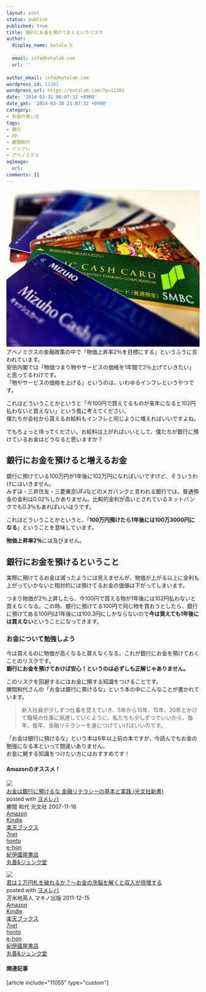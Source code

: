 ```yaml
---
layout: post
status: publish
published: true
title: 銀行にお金を預けておくというリスク
author:
  display_name: kotala_b

  email: info@kotalab.com
  url: ''

author_email: info@kotalab.com
wordpress_id: 11301
wordpress_url: https://kotalab.com/?p=11301
date: '2014-03-31 06:07:32 +0900'
date_gmt: '2014-03-30 21:07:32 +0900'
category:
- お金の使い方
tags:
- 銀行
- FP
- 勝間和代
- インフレ
- アベノミクス
ogImage:
  url:
comments: []
---
```

<p><img src="/wp-content/uploads/risk-of-bank-deposits_140330-546x409.jpg" alt="risk-of-bank-deposits_140330" width="546" height="409" class="alignnone size-large wp-image-11306" /><br />
アベノミクスの金融政策の中で「物価上昇率2％を目標にする」というふうに言われています。<br />
安倍内閣では「物価つまり物やサービスの価格を1年間で2％上げていきたい」と思ってるわけです。<br />
「物やサービスの価格を上げる」というのは、いわゆるインフレというやつです。</p>
<p>これはどういうことかというと「今100円で買えてるものが来年になると102円払わないと買えない」という風に考えてください。<br />
僕たちが会社から貰えるお給料もインフレと同じように増えればいいですよね。</p>
<p>でもちょっと待ってください。お給料は上がればいいとして、僕たちが銀行に預けているお金はどうなると思いますか？<br />
</p>
<!--more-->
<h2>銀行にお金を預けると増えるお金</h2>
<p>銀行に預けている100万円が1年後に102万円になればいいですけど、そういうわけにはいきません。<br />
みずほ・三井住友・三菱東京UFJなどのメガバンクと言われる銀行では、普通預金の金利は0.02%しかありません。比較的金利が高いとされているネットバンクでも0.3％もあればいいほうです。</p>
<p>これはどういうことかというと、「<strong>100万円預けたら1年後には100万3000円になる</strong>」ということを意味しています。</p>
<p><strong>物価上昇率2％</strong>には及びません。</p>
<h2>銀行にお金を預けるということ</h2>
<p>実際に預けてるお金は減ったようには見えませんが、物価が上がる以上に金利も上がっていかないと相対的には預けてるお金の価値は下がってしまいます。</p>
<p>つまり物価が2％上昇したら、今100円で買える物が1年後には102円払わないと買えなくなる。この時、銀行に預けてる100円で同じ物を買おうとしたら、銀行に預けてある100円は1年後には100.3円にしかならないので<strong>今は買えても1年後には買えない</strong>ということになってきます。</p>
<h3>お金について勉強しよう</h3>
<p>今は買えるのに物価が高くなると買えなくなる。これが銀行にお金を預けておくことのリスクです。<br />
<strong>銀行にお金を預けておけば安心！というのは必ずしも正解じゃありません。</strong></p>
<p>このリスクを回避するにはお金に関する知識をつけることです。<br />
勝間和代さんの「お金は銀行に預けるな」という本の中にこんなことが書かれています。</p>
<blockquote><p>新入社員が少しずつ仕事を覚えていき、5年から10年、15年、20年とかけて職場の仕事に熟達していくように、私たちも少しずつでいいから、毎年、毎年、金融リテラシーを身につけていけばいいのです。</p></blockquote>
<p>「お金は銀行に預けるな」という本は6年以上前の本ですが、今読んでもお金の勉強になる本といって間違いありません。<br />
お金に関する知識をつけたい方にはおすすめです！</p>
<h4 class="aam">Amazonのオススメ！</h4>
<div class="booklink-box">
<div class="booklink-image"><a href="https://www.amazon.co.jp/exec/obidos/asin/433403425X/same-22/" rel="nofollow" target="_blank"><img src="https://images-fe.ssl-images-amazon.com/images/I/3151ibPavQL._SL160_.jpg" style="border: none;" /></a></div>
<div class="booklink-info">
<div class="booklink-name"><a href="https://www.amazon.co.jp/exec/obidos/asin/433403425X/same-22/" rel="nofollow" target="_blank">お金は銀行に預けるな   金融リテラシーの基本と実践 (光文社新書)</a>
<div class="booklink-powered-date">posted with <a href="https://yomereba.com" rel="nofollow" target="_blank">ヨメレバ</a></div>
</div>
<div class="booklink-detail">勝間 和代 光文社 2007-11-16    </div>
<div class="booklink-link2">
<div class="shoplinkamazon"><a href="https://www.amazon.co.jp/exec/obidos/asin/433403425X/same-22/" rel="nofollow" target="_blank" title="アマゾン" >Amazon</a></div>
<div class="shoplinkkindle"><a href="https://www.amazon.co.jp/exec/obidos/ASIN/B009KZ3ZDA/same-22/" rel="nofollow" target="_blank" >Kindle</a></div>
<div class="shoplinkrakuten"><a href="https://hb.afl.rakuten.co.jp/hgc/0fa7afc8.bbfc196a.0fa7afc9.d56c38f1/?pc=http%3A%2F%2Fbooks.rakuten.co.jp%2Frb%2F5120399%2F%3Fscid%3Daf_ich_link_urltxt%26m%3Dhttp%3A%2F%2Fm.rakuten.co.jp%2Fev%2Fbook%2F" rel="nofollow" target="_blank" title="楽天ブックス" >楽天ブックス</a></div>
<div class="shoplinkseven"><a href="https://ck.jp.ap.valuecommerce.com/servlet/referral?sid=2967684&pid=882584357&vc_url=http%3A%2F%2Fwww.7netshopping.jp%2Fbooks%2Fsearch_result%2F%3Fctgy%3Dbooks%26code%3D433403425X" rel="nofollow" target="_blank" title="セブンネットショッピング" >7net</a></div>
<div class="shoplinkbk1"><a href="https://ck.jp.ap.valuecommerce.com/servlet/referral?sid=2967684&pid=882584357&vc_url=http%3A%2F%2Fhonto.jp%2Fnetstore%2Fsearch_021_10433403425X.html%3Fsrchf%3D1%26srchGnrNm%3D1" target="_blank" title="bk1" >honto<img src="http://ad.jp.ap.valuecommerce.com/servlet/gifbanner?sid=2967684&pid=882584357" height="1" width="1" border="0"></a></div>
<div class="shoplinkehon"><a href="https://ck.jp.ap.valuecommerce.com/servlet/referral?sid=2967684&pid=882584357&vc_url=http%3A%2F%2Fwww.e-hon.ne.jp%2Fbec%2FSA%2FDetail%3FrefISBN%3D433403425X" target="_blank" title="e-hon" >e-hon<img src="http://ad.jp.ap.valuecommerce.com/servlet/gifbanner?sid=2967684&pid=882584357" height="1" width="1" border="0"></a></div>
<div class="shoplinkkino"><a href="https://ck.jp.ap.valuecommerce.com/servlet/referral?sid=2967684&pid=882584357&vc_url=http%3A%2F%2Fwww.kinokuniya.co.jp%2Ff%2Fdsg-01-9784334034252" target="_blank" title="kino" >紀伊國屋書店<img src="http://ad.jp.ap.valuecommerce.com/servlet/gifbanner?sid=2967684&pid=882584357" height="1" width="1" border="0"></a></div>
<div class="shoplinkjun"><a href="https://ck.jp.ap.valuecommerce.com/servlet/referral?sid=2967684&pid=882584357&vc_url=http%3A%2F%2Fwww.junkudo.co.jp%2Fmj%2Fproducts%2Fdetail.php%3Fisbn%3D9784334034252" target="_blank" title="jun" >丸善&ジュンク堂<img src="http://ad.jp.ap.valuecommerce.com/servlet/gifbanner?sid=2967684&pid=882584357" height="1" width="1" border="0"></a></div>
</p></div>
</div>
<div class="booklink-footer"></div>
</div>
<div class="booklink-box">
<div class="booklink-image"><a href="https://www.amazon.co.jp/exec/obidos/asin/4837671616/same-22/" rel="nofollow" target="_blank"><img src="https://images-fe.ssl-images-amazon.com/images/I/51GVUyD2bzL._SL160_.jpg" style="border: none;" /></a></div>
<div class="booklink-info">
<div class="booklink-name"><a href="https://www.amazon.co.jp/exec/obidos/asin/4837671616/same-22/" rel="nofollow" target="_blank">君は１万円札を破れるか？〜お金の洗脳を解くと収入が倍増する</a>
<div class="booklink-powered-date">posted with <a href="https://yomereba.com" rel="nofollow" target="_blank">ヨメレバ</a></div>
</div>
<div class="booklink-detail">苫米地英人 マキノ出版 2011-12-15    </div>
<div class="booklink-link2">
<div class="shoplinkamazon"><a href="https://www.amazon.co.jp/exec/obidos/asin/4837671616/same-22/" rel="nofollow" target="_blank" title="アマゾン" >Amazon</a></div>
<div class="shoplinkkindle"><a href="https://www.amazon.co.jp/gp/search?keywords=%8CN%82%CD%82P%96%9C%89%7E%8ED%82%F0%94j%82%EA%82%E9%82%A9%81H%81%60%82%A8%8B%E0%82%CC%90%F4%94%5D%82%F0%89%F0%82%AD%82%C6%8E%FB%93%FC%82%AA%94%7B%91%9D%82%B7%82%E9&__mk_ja_JP=%83J%83%5E%83J%83i&url=node%3D2275256051&tag=same-22" rel="nofollow" target="_blank" >Kindle</a></div>
<div class="shoplinkrakuten"><a href="https://hb.afl.rakuten.co.jp/hgc/0fa7afc8.bbfc196a.0fa7afc9.d56c38f1/?pc=http%3A%2F%2Fbooks.rakuten.co.jp%2Frb%2F11479336%2F%3Fscid%3Daf_ich_link_urltxt%26m%3Dhttp%3A%2F%2Fm.rakuten.co.jp%2Fev%2Fbook%2F" rel="nofollow" target="_blank" title="楽天ブックス" >楽天ブックス</a></div>
<div class="shoplinkseven"><a href="https://ck.jp.ap.valuecommerce.com/servlet/referral?sid=2967684&pid=882584357&vc_url=http%3A%2F%2Fwww.7netshopping.jp%2Fbooks%2Fsearch_result%2F%3Fctgy%3Dbooks%26code%3D4837671616" rel="nofollow" target="_blank" title="セブンネットショッピング" >7net</a></div>
<div class="shoplinkbk1"><a href="https://ck.jp.ap.valuecommerce.com/servlet/referral?sid=2967684&pid=882584357&vc_url=http%3A%2F%2Fhonto.jp%2Fnetstore%2Fsearch_021_104837671616.html%3Fsrchf%3D1%26srchGnrNm%3D1" target="_blank" title="bk1" >honto<img src="http://ad.jp.ap.valuecommerce.com/servlet/gifbanner?sid=2967684&pid=882584357" height="1" width="1" border="0"></a></div>
<div class="shoplinkehon"><a href="https://ck.jp.ap.valuecommerce.com/servlet/referral?sid=2967684&pid=882584357&vc_url=http%3A%2F%2Fwww.e-hon.ne.jp%2Fbec%2FSA%2FDetail%3FrefISBN%3D4837671616" target="_blank" title="e-hon" >e-hon<img src="http://ad.jp.ap.valuecommerce.com/servlet/gifbanner?sid=2967684&pid=882584357" height="1" width="1" border="0"></a></div>
<div class="shoplinkkino"><a href="https://ck.jp.ap.valuecommerce.com/servlet/referral?sid=2967684&pid=882584357&vc_url=http%3A%2F%2Fwww.kinokuniya.co.jp%2Ff%2Fdsg-01-9784837671619" target="_blank" title="kino" >紀伊國屋書店<img src="http://ad.jp.ap.valuecommerce.com/servlet/gifbanner?sid=2967684&pid=882584357" height="1" width="1" border="0"></a></div>
<div class="shoplinkjun"><a href="https://ck.jp.ap.valuecommerce.com/servlet/referral?sid=2967684&pid=882584357&vc_url=http%3A%2F%2Fwww.junkudo.co.jp%2Fmj%2Fproducts%2Fdetail.php%3Fisbn%3D9784837671619" target="_blank" title="jun" >丸善&ジュンク堂<img src="http://ad.jp.ap.valuecommerce.com/servlet/gifbanner?sid=2967684&pid=882584357" height="1" width="1" border="0"></a></div>
</p></div>
</div>
<div class="booklink-footer"></div>
</div>
<h4 class="rel">関連記事</h4>
<p>[article include="11055" type="custom"]</p>
<div class="clear"></div>
